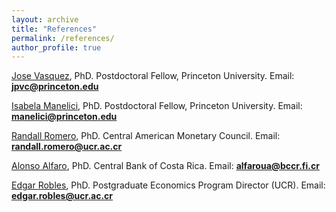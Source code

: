 ```yaml
---
layout: archive
title: "References"
permalink: /references/
author_profile: true
---
```


[Jose Vasquez](https://jpvasquez-econ.github.io/), PhD. Postdoctoral Fellow, Princeton University. Email: **jpvc@princeton.edu**

[Isabela Manelici](https://www.isabelamanelici.com/), PhD. Postdoctoral Fellow, Princeton University. Email: **manelici@princeton.edu**

[Randall Romero](http://randall-romero.com/), PhD. Central American Monetary Council. Email: **randall.romero@ucr.ac.cr**

[Alonso Alfaro](https://sites.google.com/view/alfarourena), PhD. Central Bank of Costa Rica. Email: **alfaroua@bccr.fi.cr**

[Edgar Robles](http://microeconomia.xyz/), PhD. Postgraduate Economics Program Director (UCR). Email: **edgar.robles@ucr.ac.cr**

